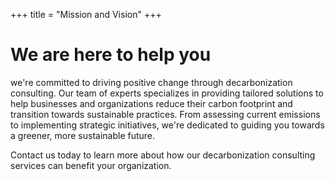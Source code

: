 +++
title = "Mission and Vision"
+++

# We are here to help you

we're committed to driving positive change through decarbonization consulting. 
Our team of experts specializes in providing tailored solutions to help businesses and organizations reduce their carbon footprint and transition towards sustainable practices. 
From assessing current emissions to implementing strategic initiatives, we're dedicated to guiding you towards a greener, more sustainable future. 

Contact us today to learn more about how our decarbonization consulting services can benefit your organization.
